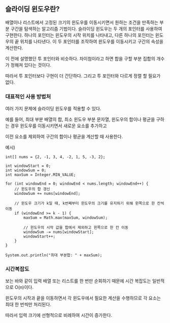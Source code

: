 ## 슬라이딩 윈도우란?

배열이나 리스트에서 고정된 크기의 윈도우를 이동시키면서 원하는 조건을 만족하는 부분 구간을 탐색하는 알고리즘 기법이다.
슬라이딩 윈도우는 두 개의 포인터를 사용하여 구현한다. 하나의 포인터는 윈도우의 시작 위치를 나타내고, 
다른 하나의 포인터는 윈도우의 끝 위치를 나타낸다. 이 두 포인터를 조작하여 윈도우를 이동시키고 구간의 속성을 계산한다.

이 전에 설명했던 투 포인터와 비슷하다. 차이첨이라고 하면 합을 구할 부분 집합의 개수가 정해져 있다는 것이다. 

따라서 투 포인터보다 구현이 더 간단하다. 그리고 투 포인터와 다르게 정렬 할 필요가 없다.

### 대표적인 사용 방법처

여러 가지 문제에 슬라이딩 윈도우를 적용할 수 있다. 

예를 들어, 최대 부분 배열의 합, 최소 윈도우 부분 문자열, 윈도우의 합이나 평균을 구하는 경우 윈도우를 이동시키면서 새로운 요소를 추가하고

이전 요소를 제외하여 구간의 합이나 평균을 계산할 때 사용한다.

예시)
```
int[] nums = {2, -1, 3, 4, -2, 1, 5, -3, 2};

int windowStart = 0;
int windowSum = 0;
int maxSum = Integer.MIN_VALUE;

for (int windowEnd = 0; windowEnd < nums.length; windowEnd++) {
    // 윈도우의 합 갱신
    windowSum += nums[windowEnd];

    // 윈도우 크기가 k일 때, k번째부터 윈도우의 크기를 유지하기 위해 왼쪽으로 한 칸씩 이동
    if (windowEnd >= k - 1) {
        maxSum = Math.max(maxSum, windowSum);

        // 윈도우의 시작 값을 합에서 제외하고 왼쪽으로 한 칸 이동
        windowSum -= nums[windowStart];
        windowStart++;
    }
}

System.out.println("최대 부분합: " + maxSum);
```

### 시간복잡도

보는 바와 같이 입력 배열 또는 리스트를 한 번만 순회하기 때문에 시간 복잡도는 일반적으로 O(n)이다.

윈도우의 시작과 끝을 이동하면서 각 윈도우에서 필요한 계산을 수행하므로 각 요소는 최대 한 번씩만 처리된다.

따라서 입력 크기에 선형적으로 비례하여 시간이 증가한다.
